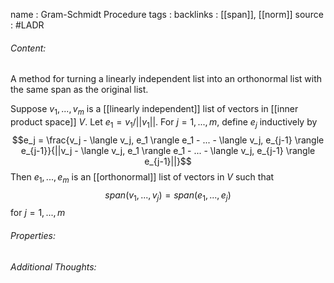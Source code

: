 name : Gram-Schmidt Procedure
tags : 
backlinks : [[span]], [[norm]]
source : #LADR 

###### Content:
A method for turning a linearly independent list into an orthonormal list with the same span as the original list.

Suppose $v_1,...,v_m$ is a [[linearly independent]] list of vectors in [[inner product space]] $V$. Let $e_1 = v_1/||v_1||$. For $j = 1,...,m$, define $e_j$ inductively by $$e_j = \frac{v_j - \langle v_j, e_1 \rangle e_1 - ... - \langle v_j, e_{j-1} \rangle e_{j-1}}{||v_j - \langle v_j, e_1 \rangle e_1 - ... - \langle v_j, e_{j-1} \rangle e_{j-1}||}$$
Then $e_1,...,e_m$ is an [[orthonormal]] list of vectors in $V$ such that $$span(v_1,...,v_j) = span(e_1,...,e_j)$$ for $j = 1,...,m$

###### Properties:


###### Additional Thoughts:
